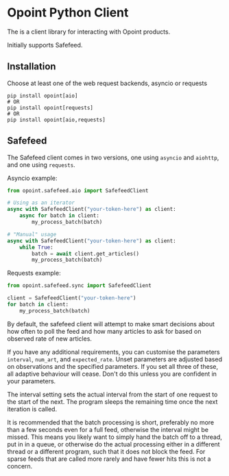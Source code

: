 # Opoint Python Client

The is a client library for interacting with Opoint products.

Initially supports Safefeed.

## Installation

Choose at least one of the web request backends, asyncio or requests

```
pip install opoint[aio]
# OR
pip install opoint[requests]
# OR
pip install opoint[aio,requests]
```

## Safefeed

The Safefeed client comes in two versions, one using `asyncio` and `aiohttp`, and one using `requests`.

Asyncio example:

```python
from opoint.safefeed.aio import SafefeedClient

# Using as an iterator
async with SafefeedClient("your-token-here") as client:
    async for batch in client:
        my_process_batch(batch)

# "Manual" usage
async with SafefeedClient("your-token-here") as client:
    while True:
        batch = await client.get_articles()
        my_process_batch(batch)

```

Requests example:
```python
from opoint.safefeed.sync import SafefeedClient

client = SafefeedClient("your-token-here")
for batch in client:
    my_process_batch(batch)
```

By default, the safefeed client will attempt to make smart decisions about how often to poll the feed and how many articles to ask for based on observed rate of new articles.

If you have any additional requirements, you can customise the parameters `interval`, `num_art`, and `expected_rate`. Unset parameters are adjusted based on observations and the specified parameters. If you set all three of these, all adaptive behaviour will cease. Don't do this unless you are confident in your parameters.

The interval setting sets the actual interval from the start of one request to the start of the next. The program sleeps the remaining time once the next iteration is called.

It is recommended that the batch processing is short, preferably no more than a few seconds even for a full feed, otherwise the interval might be missed. This means you likely want to simply hand the batch off to a thread, put in in a queue, or otherwise do the actual processing either in a different thread or a different program, such that it does not block the feed. For sparse feeds that are called more rarely and have fewer hits this is not a concern.


